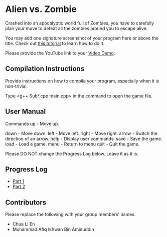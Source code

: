 # Alien vs. Zombie

Crashed into an apocalyptic world full of Zombies, you have to carefully plan your move to defeat all the zombies around you to escape alive. 

You may add one signature screenshot of your program here or above the title. Check out [this tutorial](https://www.digitalocean.com/community/tutorials/markdown-markdown-images) to learn how to do it.

Please provide the YouTube link to your [Video Demo](https://www.youtube.com/watch?v=zEpa2YtSvnM).

## Compilation Instructions

Provide instructions on how to compile your program, especially when it is non-trivial.

Type <g++ Sub\*.cpp main.cpp> in the command to open the game file.  

## User Manual

Commands
 up    - Move up.
 
 down  - Move down.
 left  - Move left.
 right - Move right.
 arrow - Switch the direction of an arrow.
 help  - Display user commands.
 save  - Save the game.
 load  - Load a game.
 menu  - Return to menu
 quit  - Quit the game. 

Please DO NOT change the Progress Log below. Leave it as it is.

## Progress Log

- [Part 1](PART1.md)
- [Part 2](PART2.md)

## Contributors

Please replace the following with your group members' names. 

- Chua Li En
- Muhammad Afiq Ikhwan Bin Aminuddin


